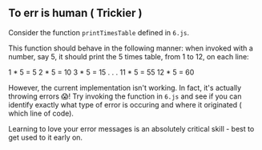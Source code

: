## To err is human ( Trickier )


Consider the function `printTimesTable` defined in `6.js`.

This function should behave in the following manner:
when invoked with a number, say 5, it should print the 5 times table, from 1 to 12, on each line:

1 * 5 = 5
2 * 5 = 10
3 * 5 = 15
.
.
.
11 * 5 = 55
12 * 5 = 60

However, the current implementation isn't working. In fact, it's actually throwing errors 😱! 
Try invoking the function in `6.js` and see if you can identify exactly what type of error is occuring and where it originated ( which line of code).

Learning to love your error messages is an absolutely critical skill - best to get used to it early on.